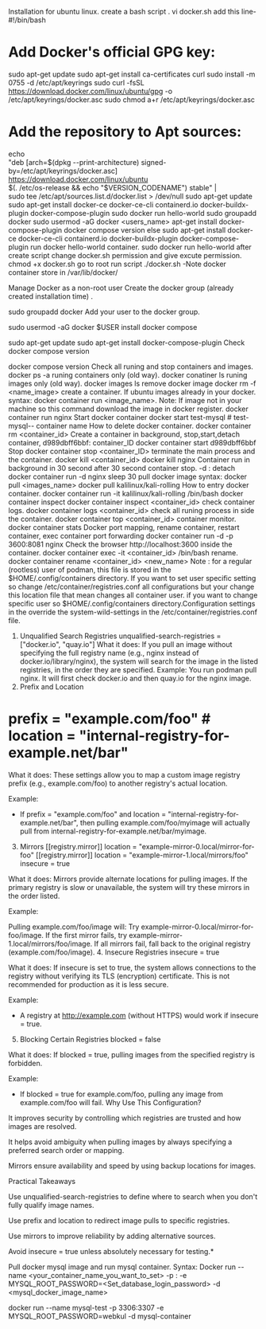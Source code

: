 Installation for ubuntu linux.
create a bash script .
vi docker.sh
add this line-
#!/bin/bash
# Add Docker's official GPG key:
sudo apt-get update
sudo apt-get install ca-certificates curl
sudo install -m 0755 -d /etc/apt/keyrings
sudo curl -fsSL https://download.docker.com/linux/ubuntu/gpg -o /etc/apt/keyrings/docker.asc
sudo chmod a+r /etc/apt/keyrings/docker.asc

# Add the repository to Apt sources:
echo \
  "deb [arch=$(dpkg --print-architecture) signed-by=/etc/apt/keyrings/docker.asc] https://download.docker.com/linux/ubuntu \
  $(. /etc/os-release && echo "$VERSION_CODENAME") stable" | \
  sudo tee /etc/apt/sources.list.d/docker.list > /dev/null
sudo apt-get update
sudo apt-get install docker-ce docker-ce-cli containerd.io docker-buildx-plugin docker-compose-plugin
sudo docker run hello-world
sudo groupadd docker
sudo usermod -aG docker <users_name>
apt-get install docker-compose-plugin
docker compose version
else
sudo apt-get install docker-ce docker-ce-cli containerd.io docker-buildx-plugin docker-compose-plugin
run docker hello-world container.
sudo docker run hello-world
after create script change docker.sh permission and give excute permission.
chmod +x docker.sh
go to root run script
./docker.sh
-Note docker container store in /var/lib/docker/

Manage Docker as a non-root user
Create the docker group (already created installation time) .

sudo groupadd docker
Add your user to the docker group.

sudo usermod -aG docker $USER
install docker compose

sudo apt-get update
sudo apt-get install docker-compose-plugin
Check docker compose version

docker compose version
Check all runing and stop containers and images.
docker ps -a
runing containers only (old way).
docker conatiner ls
runing images only (old way).
docker images ls
remove docker image
docker rm -f <name_image>
create a container. If ubuntu images already in your docker.
syntax: docker container run <image_name>.
Note: If image not in your machine so this command download the image in docker register.
docker container run nginx 
Start docker container
docker start test-mysql # test-mysql-- container name
How to delete docker container.
docker container rm <container_id>
Create a container in background, stop,start,detach container,
d989dbff6bbf: container_ID
docker container start d989dbff6bbf
Stop
docker container stop <container_ID>
terminate the main process and the container.
docker kill <container_id>
docker kill nginx
Container run in background in 30 second after 30 second container stop.
-d : detach
docker container run -d nginx sleep 30
pull docker image
syntax: docker pull <images_name>
docker pull kalilinux/kali-rolling
How to entry docker container.
docker container run -it kalilinux/kali-rolling /bin/bash
docker container inspect
docker container inspect <container_id>
check container logs.
docker container logs <container_id>
check all runing process in side the container.
docker container top <container_id>
container monitor.
docker container stats
Docker port mapping, rename container, restart container, exec container
port forwarding
docker container run -d -p 3600:8081 nginx
Check the browser http://localhost:3600
inside the container.
docker container exec -it <container_id> /bin/bash
rename.
docker container rename <container_id> <new_name>
Note : for a regular (rootless) user of podman, this file is stored in the $HOME/.config/containers directory.
If you want to set user specific setting so change /etc/container/registries.conf all configurations but your change this location file that mean changes all container user. if you want to change specific user so $HOME/.config/containers directory.Configuration settings in the override the system-wild-settings in the /etc/container/registries.conf file.
1. Unqualified Search Registries
unqualified-search-registries = ["docker.io", "quay.io"]
What it does: If you pull an image without specifying the full registry name (e.g., nginx instead of docker.io/library/nginx), the system will search for the image in the listed registries, in the order they are specified.
Example:
You run podman pull nginx.
It will first check docker.io and then quay.io for the nginx image.
2. Prefix and Location
# prefix = "example.com/foo" # location = "internal-registry-for-example.net/bar"

What it does: These settings allow you to map a custom image registry prefix (e.g., example.com/foo) to another registry's actual location.

Example:
- If prefix = "example.com/foo" and location = "internal-registry-for-example.net/bar", then pulling example.com/foo/myimage will actually pull from internal-registry-for-example.net/bar/myimage.

3. Mirrors
[[registry.mirror]] location = "example-mirror-0.local/mirror-for-foo" [[registry.mirror]] location = "example-mirror-1.local/mirrors/foo" insecure = true

What it does: Mirrors provide alternate locations for pulling images. If the primary registry is slow or unavailable, the system will try these mirrors in the order listed.

Example:

Pulling example.com/foo/image will:
Try example-mirror-0.local/mirror-for-foo/image.
If the first mirror fails, try example-mirror-1.local/mirrors/foo/image.
If all mirrors fail, fall back to the original registry (example.com/foo/image).
4. Insecure Registries
insecure = true

What it does: If insecure is set to true, the system allows connections to the registry without verifying its TLS (encryption) certificate. This is not recommended for production as it is less secure.

Example:
- A registry at http://example.com (without HTTPS) would work if insecure = true.
5. Blocking Certain Registries
blocked = false

What it does: If blocked = true, pulling images from the specified registry is forbidden.

Example:
- If blocked = true for example.com/foo, pulling any image from example.com/foo will fail.
Why Use This Configuration?

It improves security by controlling which registries are trusted and how images are resolved.

It helps avoid ambiguity when pulling images by always specifying a preferred search order or mapping.

Mirrors ensure availability and speed by using backup locations for images.

Practical Takeaways

Use unqualified-search-registries to define where to search when you don't fully qualify image names.

Use prefix and location to redirect image pulls to specific registries.

Use mirrors to improve reliability by adding alternative sources.

Avoid insecure = true unless absolutely necessary for testing.*

Pull docker mysql image and run mysql container.
Syntax: Docker run --name <your_container_name_you_want_to_set> -p<port> <host-machine>:<container> -e MYSQL_ROOT_PASSWORD=<Set_database_login_password> -d <mysql_docker_image_name>

docker run --name mysql-test -p 3306:3307 -e MYSQL_ROOT_PASSWORD=webkul -d mysql-container
